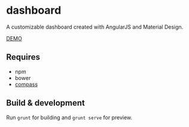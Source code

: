 # dashboard

A customizable dashboard created with AngularJS and Material Design.

[DEMO](http://material-admin-dashboard.surge.sh)

## Requires
- npm
- bower
- [compass](http://compass-style.org/install/)

## Build & development

Run `grunt` for building and `grunt serve` for preview.

